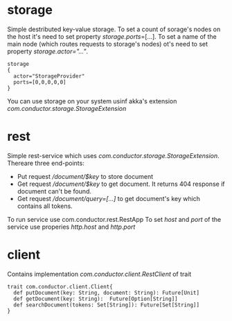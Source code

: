 
# storage

Simple destributed key-value storage. 
To set a count of sorage's nodes on the host it's need to set property *storage.ports*=[...]. 
To set a name of the main node (which routes requests to storage's nodes) ot's need to set property *storage.actor="..."*.
```
storage
{
  actor="StorageProvider"
  ports=[0,0,0,0,0]
} 
```
You can use storage on your system usinf akka's extension *com.conductor.storage.StorageExtension*
# rest

Simple rest-service which uses  *com.conductor.storage.StorageExtension*. Thereare three end-points:
  - Put request */document/$key* to store document
  - Get request */document/$key* to get document. It returns 404 response if document can't be found.
  - Get request */document/query=[...]* to get document's key which contains all tokens. 
 
 To run service use com.conductor.rest.RestApp
 To set *host* and *port* of the service use properies *http.host* and *http.port*
  
# client
  Contains implementation *com.conductor.client.RestClient* of trait 
  ```
  trait com.conductor.client.Client{
    def putDocument(key: String, document: String): Future[Unit]
    def getDocument(key: String):  Future[Option[String]]
    def searchDocument(tokens: Set[String]): Future[Set[String]]
  }
  ```
  
